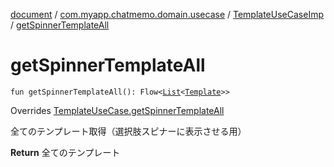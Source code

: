 [document](../../index.md) / [com.myapp.chatmemo.domain.usecase](../index.md) / [TemplateUseCaseImp](index.md) / [getSpinnerTemplateAll](./get-spinner-template-all.md)

# getSpinnerTemplateAll

`fun getSpinnerTemplateAll(): Flow<`[`List`](https://kotlinlang.org/api/latest/jvm/stdlib/kotlin.collections/-list/index.html)`<`[`Template`](../../com.myapp.chatmemo.domain.model.entity/-template/index.md)`>>`

Overrides [TemplateUseCase.getSpinnerTemplateAll](../-template-use-case/get-spinner-template-all.md)

全てのテンプレート取得（選択肢スピナーに表示させる用）

**Return**
全てのテンプレート

